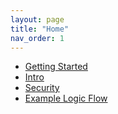 ```yaml
---
layout: page
title: "Home"
nav_order: 1
---
```


- [Getting Started](example.md)
- [Intro](guide/intro.md)
- [Security](guide/security.md)
- [Example Logic Flow](example.md)
